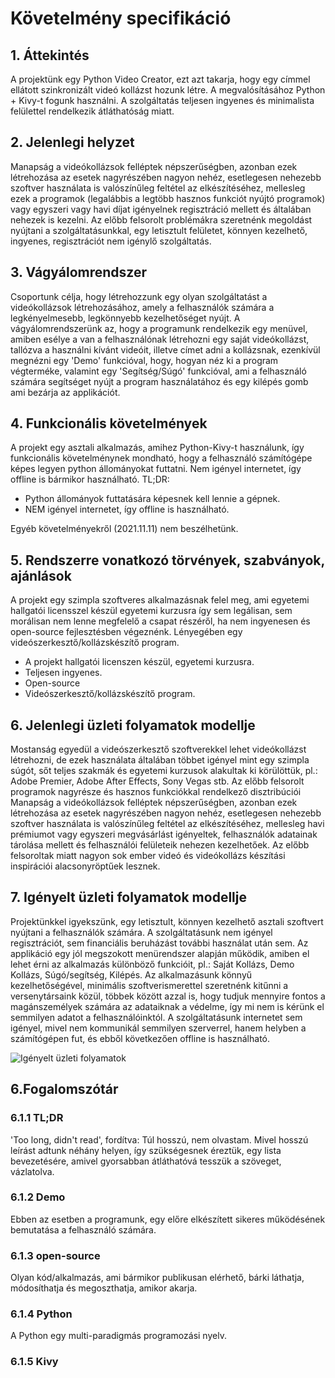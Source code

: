# Követelmény specifikáció

## 1. Áttekintés
A projektünk egy Python Video Creator,
ezt azt takarja, hogy egy címmel ellátott szinkronizált videó kollázst hozunk létre.
A megvalósításához Python + Kivy-t fogunk használni.
A szolgáltatás teljesen ingyenes és minimalista felülettel rendelkezik átláthatóság miatt.

## 2. Jelenlegi helyzet
Manapság a videókollázsok felléptek népszerűségben, azonban ezek létrehozása az esetek nagyrészében nagyon nehéz, esetlegesen nehezebb szoftver használata is valószínűleg feltétel az elkészítéséhez, mellesleg ezek a programok (legalábbis a legtöbb hasznos funkciót nyújtó programok) vagy egyszeri vagy havi díjat igényelnek regisztráció mellett és általában nehezek is kezelni. Az előbb felsorolt problémákra szeretnénk megoldást nyújtani a szolgáltatásunkkal, egy letisztult felületet, könnyen kezelhető, ingyenes, regisztrációt nem igénylő szolgáltatás.

## 3. Vágyálomrendszer
Csoportunk célja, hogy létrehozzunk egy olyan szolgáltatást a videókollázsok létrehozásához, amely a felhasználók számára a legkényelmesebb, legkönnyebb kezelhetőséget nyújt. A vágyálomrendszerünk az, hogy a programunk rendelkezik egy menüvel, amiben esélye a van a felhasználónak létrehozni egy saját videókollázst, tallózva a használni kívánt videóit, illetve címet adni a kollázsnak, ezenkívül megnézni egy 'Demo' funkcióval, hogy, hogyan néz ki a program végterméke, valamint egy 'Segítség/Súgó' funkcióval, ami a felhasználó számára segítséget nyújt a program használatához és egy kilépés gomb ami bezárja az applikációt.


## 4. Funkcionális követelmények
A projekt egy asztali alkalmazás, amihez Python-Kivy-t használunk, így funkcionális követelménynek mondható, hogy a felhasználó számítógépe képes legyen python állományokat futtatni. Nem igényel internetet, így offline is bármikor használható.
TL;DR:
- Python állományok futtatására képesnek kell lennie a gépnek.
- NEM igényel internetet, így offline is használható.

Egyéb követelményekről (2021.11.11) nem beszélhetünk.


## 5. Rendszerre vonatkozó törvények, szabványok, ajánlások
A projekt egy szimpla szoftveres alkalmazásnak felel meg, ami egyetemi hallgatói licensszel készül egyetemi kurzusra így sem legálisan, sem morálisan nem lenne megfelelő a csapat részéről, ha nem ingyenesen és open-source fejlesztésben végeznénk. Lényegében egy videószerkesztő/kollázskészítő program.

- A projekt hallgatói licenszen készül, egyetemi kurzusra.
- Teljesen ingyenes.
- Open-source
- Videószerkesztő/kollázskészítő program.


## 6. Jelenlegi üzleti folyamatok modellje
Mostanság egyedül a videószerkesztő szoftverekkel lehet videókollázst létrehozni, de ezek használata általában többet igényel mint egy szimpla súgót, sőt teljes szakmák és egyetemi kurzusok alakultak ki körülöttük, pl.: Adobe Premier, Adobe After Effects, Sony Vegas stb. Az előbb felsorolt programok nagyrésze és hasznos funkciókkal rendelkező disztribúciói Manapság a videókollázsok felléptek népszerűségben, azonban ezek létrehozása az esetek nagyrészében nagyon nehéz, esetlegesen nehezebb szoftver használata is valószínűleg feltétel az elkészítéséhez, mellesleg havi prémiumot vagy egyszeri megvásárlást igényeltek, felhasználók adatainak tárolása mellett és felhasználói felületeik nehezen kezelhetőek.
Az előbb felsoroltak miatt nagyon sok ember videó és videókollázs készítási inspirációi alacsonyröptűek lesznek.

## 7. Igényelt üzleti folyamatok modellje
Projektünkkel igyekszünk, egy letisztult, könnyen kezelhető asztali szoftvert nyújtani a felhasználók számára. A szolgáltatásunk nem igényel regisztrációt, sem financiális beruházást további használat után sem. Az applikáció egy jól megszokott menürendszer alapján működik, amiben el lehet érni az alkalmazás különböző funkcióit, pl.: Saját Kollázs, Demo Kollázs, Súgó/segítség, Kilépés.
Az alkalmazásunk könnyű kezelhetőségével, minimális szoftverismerettel szeretnénk kitűnni a versenytársaink közül, többek között azzal is, hogy tudjuk mennyire fontos a magánszemélyek számára az adataiknak a védelme, így mi nem is kérünk el semmilyen adatot a felhasználóinktól. A szolgáltatásunk internetet sem igényel, mivel nem kommunikál semmilyen szerverrel, hanem helyben a számítógépen fut, és ebből következően offline is használható.

![Igényelt üzleti folyamatok](https://user-images.githubusercontent.com/82958011/141682268-23bf3298-7ac4-4085-a341-8a482c8d05f5.png)

## 6.Fogalomszótár

### 6.1.1 TL;DR
'Too long, didn't read', fordítva: Túl hosszú, nem olvastam.
Mivel hosszú leírást adtunk néhány helyen, így szükségesnek éreztük, egy lista bevezetésére, amivel gyorsabban átláthatóvá tesszük a szöveget, vázlatolva.

### 6.1.2 Demo
Ebben az esetben a programunk, egy előre elkészített sikeres működésének bemutatása a felhasználó számára.

### 6.1.3 open-source
Olyan kód/alkalmazás, ami bármikor publikusan elérhető, bárki láthatja, módosíthatja és megoszthatja, amikor akarja.

### 6.1.4 Python
A Python egy multi-paradigmás programozási nyelv.

### 6.1.5 Kivy

